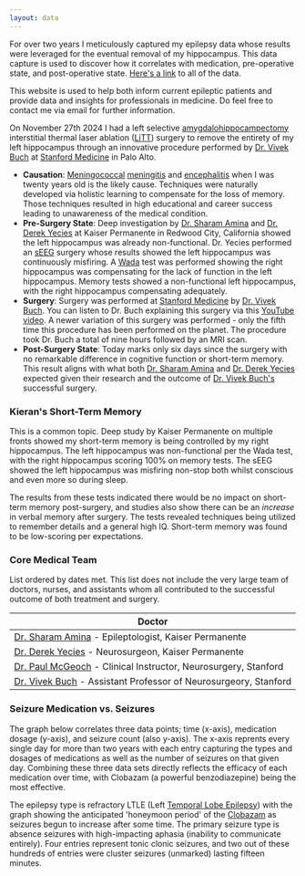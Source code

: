 ```yaml
---
layout: data
---
```


For over two years I meticulously captured my epilepsy data whose results were leveraged for the eventual removal of my hippocampus. This data capture is used to discover how it correlates with medication, pre-operative state, and post-operative state. [Here's a link](/data) to all of the data.

This website is used to help both inform current epileptic patients and provide data and insights for professionals in medicine. Do feel free to contact me via email for further information.

On November 27th 2024 I had a left selective [amygdalohippocampectomy](https://en.wikipedia.org/wiki/Amygdalohippocampectomy) interstitial thermal laser ablation ([LiTT](https://www.epilepsy.com/treatment/surgery/types/litt-thermal-ablation)) surgery to remove the entirety of my left hippocampus through an innovative procedure performed by [Dr. Vivek Buch](https://med.stanford.edu/profiles/vivek-buch) at [Stanford Medicine](https://med.stanford.edu) in Palo Alto.

* **Causation**: [Meningococcal](meningococcal) [meningitis](https://www.who.int/news-room/fact-sheets/detail/meningitis) and [encephalitis](https://en.wikipedia.org/wiki/Encephalitis) when I was twenty years old is the likely cause. Techniques were naturally developed via holistic learning to compensate for the loss of memory. Those techniques resulted in high educational and career success leading to unawareness of the medical condition.
* **Pre-Surgery State**: Deep investigation by [Dr. Sharam Amina](https://mydoctor.kaiserpermanente.org/ncal/providers/shahramamina) and [Dr. Derek Yecies](https://mydoctor.kaiserpermanente.org/ncal/providers/derekyecies) at Kaiser Permanente in Redwood City, California showed the left hippocampus was already non-functional. Dr. Yecies performed an [sEEG](https://en.wikipedia.org/wiki/Stereoelectroencephalography) surgery whose results showed the left hippocampus was continuously misfiring. A [Wada](https://en.wikipedia.org/wiki/Wada_test) test was performed showing the right hippocampus was compensating for the lack of function in the left hippocampus. Memory tests showed a non-functional left hippocampus, with the right hippocampus compensating adequately.
* **Surgery**: Surgery was performed at [Stanford Medicine](https://med.stanford.edu) by [Dr. Vivek Buch](https://med.stanford.edu/profiles/vivek-buch). You can listen to Dr. Buch explaining this surgery via this [YouTube video](https://www.youtube.com/watch?v=z-nRUMbs2kY). A newer variation of this surgery was performed - only the fifth time this procedure has been performed on the planet. The procedure took Dr. Buch a total of nine hours followed by an MRI scan.
* **Post-Surgery State**: Today marks only six days since the surgery with no remarkable difference in cognitive function or short-term memory. This result aligns with what both [Dr. Sharam Amina](https://mydoctor.kaiserpermanente.org/ncal/providers/shahramamina) and [Dr. Derek Yecies](https://mydoctor.kaiserpermanente.org/ncal/providers/derekyecies) expected given their research and the outcome of [Dr. Vivek Buch's](https://med.stanford.edu/profiles/vivek-buch) successful surgery. 

### **Kieran's Short-Term Memory**

This is a common topic. Deep study by Kaiser Permanente on multiple fronts showed my short-term memory is being controlled by my right hippocampus. The left hippocampus was non-functional per the Wada test, with the right hippocampus scoring 100% on memory tests. The sEEG showed the left hippocampus was misfiring non-stop both whilst conscious and even more so during sleep.

The results from these tests indicated there would be no impact on short-term memory post-surgery, and studies also show there can be an _increase_ in verbal memory after surgery. The tests revealed techniques being utilized to remember details and a general high IQ. Short-term memory was found to be low-scoring per expectations.

### **Core Medical Team**

List ordered by dates met. This list does not include the very large team of doctors, nurses, and assistants whom all contributed to the successful outcome of both treatment and surgery.

| Doctor |
| -------- |
| [Dr. Sharam Amina](https://mydoctor.kaiserpermanente.org/ncal/providers/shahramamina) - Epileptologist, Kaiser Permanente |
| [Dr. Derek Yecies](https://mydoctor.kaiserpermanente.org/ncal/providers/derekyecies) - Neurosurgeon, Kaiser Permanente |
| [Dr. Paul McGeoch](https://profiles.stanford.edu/paul-mcgeoch) - Clinical Instructor, Neurosurgery, Stanford |
| [Dr. Vivek Buch](https://profiles.stanford.edu/vivek-buch) - Assistant Professor of Neurosurgeory, Stanford |

### **Seizure Medication vs. Seizures**

The graph below correlates three data points; time (x-axis), medication dosage (y-axis), and seizure count (also y-axis). The x-axis reprents every single day for more than two years with each entry capturing the types and dosages of medications as well as the number of seizures on that given day. Combining these three data sets directly reflects the efficacy of each medication over time, with Clobazam (a powerful benzodiazepine) being the most effective.
        
 The epilepsy type is refractory LTLE (Left [Temporal Lobe Epilepsy](https://en.wikipedia.org/wiki/Temporal_lobe_epilepsy)) with the graph showing the anticipated 'honeymoon period' of the [Clobazam](https://en.wikipedia.org/wiki/Clobazam) as seizures begun to increase after some time. The primary seizure type is absence seizures with high-impacting aphasia (inability to communicate entirely). Four entries represent tonic clonic seizures, and two out of these hundreds of entries were cluster seizures (unmarked) lasting fifteen minutes.
